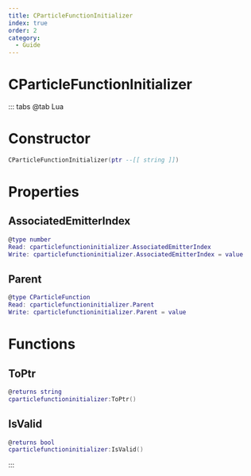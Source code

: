 ```yaml
---
title: CParticleFunctionInitializer
index: true
order: 2
category:
  - Guide
---
```


# CParticleFunctionInitializer

::: tabs
@tab Lua
# Constructor
```lua
CParticleFunctionInitializer(ptr --[[ string ]])
```
# Properties
## AssociatedEmitterIndex 
```lua
@type number
Read: cparticlefunctioninitializer.AssociatedEmitterIndex
Write: cparticlefunctioninitializer.AssociatedEmitterIndex = value
```
## Parent 
```lua
@type CParticleFunction
Read: cparticlefunctioninitializer.Parent
Write: cparticlefunctioninitializer.Parent = value
```
# Functions
## ToPtr
```lua
@returns string
cparticlefunctioninitializer:ToPtr()
```
## IsValid
```lua
@returns bool
cparticlefunctioninitializer:IsValid()
```

:::